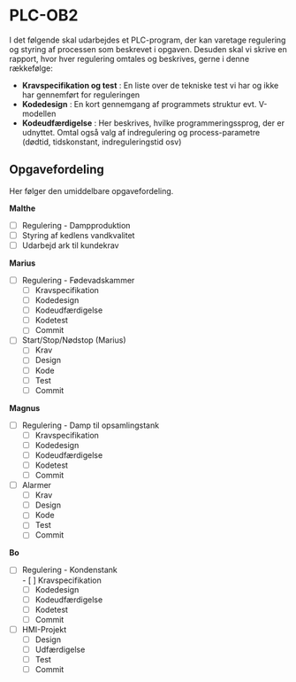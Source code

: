 # PLC-OB2
I det følgende skal udarbejdes et PLC-program, der kan varetage regulering og styring af processen som beskrevet i opgaven. Desuden skal vi skrive en rapport, hvor hver regulering omtales og beskrives, gerne i denne rækkefølge:

 - **Kravspecifikation og test** : En liste over de tekniske test vi har og ikke har gennemført for reguleringen
 - **Kodedesign** : En kort gennemgang af programmets struktur evt. V-modellen
 - **Kodeudfærdigelse** : Her beskrives, hvilke programmeringssprog, der er udnyttet. Omtal også valg af indregulering og process-parametre (dødtid, tidskonstant, indreguleringstid osv)
 

## Opgavefordeling
Her følger den umiddelbare opgavefordeling.

**Malthe**
- [ ] Regulering - Dampproduktion
- [ ] Styring af kedlens vandkvalitet
- [ ] Udarbejd ark til kundekrav

**Marius**
- [ ] Regulering - Fødevadskammer
	- [ ] Kravspecifikation
	- [ ] Kodedesign
	- [ ] Kodeudfærdigelse
	- [ ] Kodetest
	- [ ] Commit
- [ ] Start/Stop/Nødstop (Marius)
	- [ ] Krav
	- [ ] Design
	- [ ] Kode
	- [ ] Test
	- [ ] Commit

**Magnus**
- [ ] Regulering - Damp til opsamlingstank	
	- [ ] Kravspecifikation
	- [ ] Kodedesign
	- [ ] Kodeudfærdigelse
	- [ ] Kodetest
	- [ ] Commit
- [ ] Alarmer
	- [ ] Krav
	- [ ] Design
	- [ ] Kode
	- [ ] Test
	- [ ] Commit

**Bo**
- [ ] Regulering - Kondenstank	
        - [ ] Kravspecifikation
	- [ ] Kodedesign
	- [ ] Kodeudfærdigelse
	- [ ] Kodetest
	- [ ] Commit

- [ ] HMI-Projekt
	- [ ] Design
	- [ ] Udfærdigelse
	- [ ] Test
	- [ ] Commit
